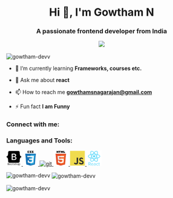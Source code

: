 <h1 align="center">Hi 👋, I'm Gowtham N</h1>
<h3 align="center">A passionate frontend developer from India</h3>
<p align="center"> <img width="400" src="https://cdn.dribbble.com/users/926537/screenshots/4502924/python-2.gif"/> </p>

<p align="left"> <img src="https://komarev.com/ghpvc/?username=gowtham-devv&label=Profile%20views&color=0e75b6&style=flat" alt="gowtham-devv" /> </p>

- 🌱 I’m currently learning **Frameworks, courses etc.**

- 💬 Ask me about **react**

- 📫 How to reach me **gowthamsnagarajan@gmail.com**

- ⚡ Fun fact **I am Funny**

<h3 align="left">Connect with me:</h3>
<p align="left">
</p>

<h3 align="left">Languages and Tools:</h3>
<p align="left"> <a href="https://getbootstrap.com" target="_blank" rel="noreferrer"> <img src="https://raw.githubusercontent.com/devicons/devicon/master/icons/bootstrap/bootstrap-plain-wordmark.svg" alt="bootstrap" width="40" height="40"/> </a> <a href="https://www.w3schools.com/css/" target="_blank" rel="noreferrer"> <img src="https://raw.githubusercontent.com/devicons/devicon/master/icons/css3/css3-original-wordmark.svg" alt="css3" width="40" height="40"/> </a> <a href="https://git-scm.com/" target="_blank" rel="noreferrer"> <img src="https://www.vectorlogo.zone/logos/git-scm/git-scm-icon.svg" alt="git" width="40" height="40"/> </a> <a href="https://www.w3.org/html/" target="_blank" rel="noreferrer"> <img src="https://raw.githubusercontent.com/devicons/devicon/master/icons/html5/html5-original-wordmark.svg" alt="html5" width="40" height="40"/> </a> <a href="https://developer.mozilla.org/en-US/docs/Web/JavaScript" target="_blank" rel="noreferrer"> <img src="https://raw.githubusercontent.com/devicons/devicon/master/icons/javascript/javascript-original.svg" alt="javascript" width="40" height="40"/> </a> <a href="https://reactjs.org/" target="_blank" rel="noreferrer"> <img src="https://raw.githubusercontent.com/devicons/devicon/master/icons/react/react-original-wordmark.svg" alt="react" width="40" height="40"/> </a> </p>

<p><img align="left" src="https://github-readme-stats.vercel.app/api/top-langs?username=gowtham-devv&show_icons=true&locale=en&layout=compact" alt="gowtham-devv" /></p>

<p>&nbsp;<img align="center" src="https://github-readme-stats.vercel.app/api?username=gowtham-devv&show_icons=true&locale=en" alt="gowtham-devv" /></p>

<p><img align="center" src="https://github-readme-streak-stats.herokuapp.com/?user=gowtham-devv&" alt="gowtham-devv" /></p>

